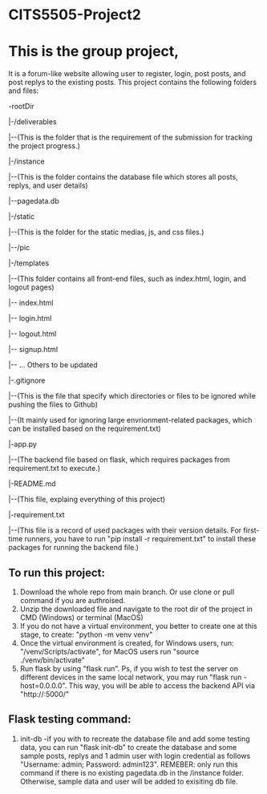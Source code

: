 # CITS5505-Project2

# This is the group project, 
It is a forum-like website allowing user to register, login, post posts, and post replys to the existing posts. 
This project contains the following folders and files:

-rootDir

|-/deliverables

|--(This is the folder that is the requirement of the submission for tracking the project progress.)

|-/instance

|--(This is the folder contains the database file which stores all posts, replys, and user details)

|--pagedata.db

|-/static

|--(This is the folder for the static medias, js, and css files.)

|--/pic

|-/templates

|--(This folder contains all front-end files, such as index.html, login, and logout pages)

|-- index.html

|-- login.html

|-- logout.html

|-- signup.html

|-- ... Others to be updated

|-.gitignore

|--(This is the file that specify which directories or files to be ignored while pushing the files to Github)

|--(It mainly used for ignoring large envrionment-related packages, which can be installed based on the requirement.txt)

|-app.py

|--(The backend file based on flask, which requires packages from requirement.txt to execute.)

|-README.md

|--(This file, explaing everything of this project)

|-requirement.txt

|--(This file is a record of used packages with their version details. For first-time runners, you have to run "pip install -r requirement.txt" to install these packages for running the backend file.)

## To run this project:
1. Download the whole repo from main branch. Or use clone or pull command if you are authroised.
2. Unzip the downloaded file and navigate to the root dir of the project in CMD (Windows) or terminal (MacOS)
3. If you do not have a virtual environment, you better to create one at this stage, to create:
    "python -m venv venv"
4. Once the virtual environment is created, for Windows users, run: "/venv/Scripts/activate", for MacOS users run "source ./venv/bin/activate"
5. Run flask by using "flask run". Ps, if you wish to test the server on different devices in the same local network, you may run "flask run -host=0.0.0.0". This way, you will be able to access the backend API via "http://<YOUR LAPTOP IP ADDRESS>:5000/<APIs>"

## Flask testing command:
1. init-db
    -if you with to recreate the database file and add some testing data, you can run "flask init-db" to create the database and some sample posts, replys and 1 admin user with login credential as follows "Username: admin; Password: admin123". 
    REMEBER: only run this command if there is no existing pagedata.db in the /instance folder. Otherwise, sample data and user will be added to exisiting db file.